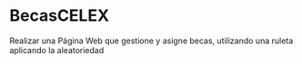 # BecasCELEX
Realizar una Página Web que gestione y asigne becas, utilizando una ruleta aplicando la aleatoriedad
